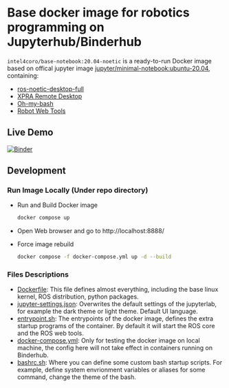 # Base docker image for robotics programming on Jupyterhub/Binderhub

`intel4coro/base-notebook:20.04-noetic` is  a ready-to-run Docker image based on offical jupyter image [jupyter/minimal-notebook:ubuntu-20.04](https://hub.docker.com/layers/jupyter/minimal-notebook/ubuntu-20.04/images/sha256-a2d9cec8c5d373e073859adc67b6bc89a6f1b60f7cdfbfa024d6bc911a1c56fa?context=explore),  containing:

- [ros-noetic-desktop-full](http://wiki.ros.org/noetic/Installation/Ubuntu)
- [XPRA Remote Desktop](https://github.com/Xpra-org/xpra)
- [Oh-my-bash](https://github.com/ohmybash/oh-my-bash)
- [Robot Web Tools](https://robotwebtools.github.io/)

## Live Demo

[![Binder](https://binder.intel4coro.de/badge_logo.svg)](https://binder.intel4coro.de/v2/gh/IntEL4CoRo/docker-stacks.git/master)

## Development

### Run Image Locally (Under repo directory)

- Run and Build Docker image

  ```bash
  docker compose up
  ```

- Open Web browser and go to http://localhost:8888/

- Force image rebuild

  ```bash
  docker compose -f docker-compose.yml up -d --build 
  ```

### Files Descriptions

- [Dockerfile](./Dockerfile): This file defines almost everything, including the base linux kernel, ROS distribution, python packages.
- [jupyter-settings.json](./jupyter-settings.json): Overwrites the default settings of the jupyterlab, for example the dark theme or light theme. Default UI language.
- [entrypoint.sh](./entrypoint.sh): The entrypoints of the docker image, defines the extra startup programs of the container. By default it will start the ROS core and the ROS web tools.
- [docker-compose.yml](./docker-compose.yml): Only for testing the docker image on local machine, the config here will not take effect in containers running on Binderhub.
- [bashrc.sh](./bashrc.sh): Where you can define some custom bash startup scripts. For example, define system envrionment variables or aliases for some command, change the theme of the bash.